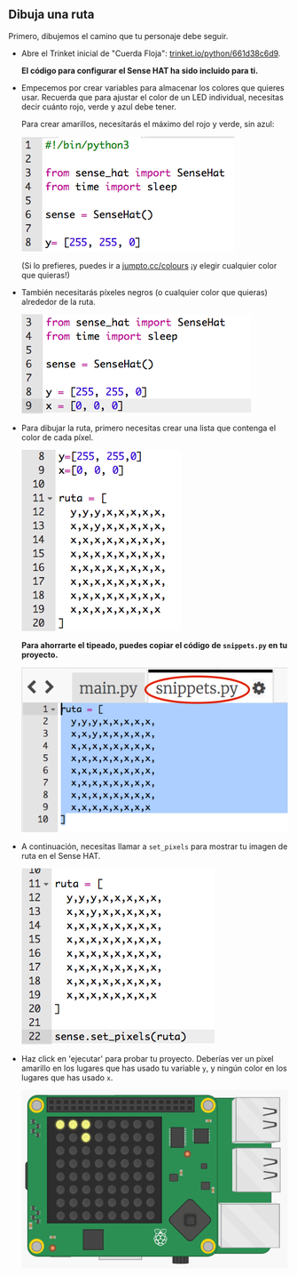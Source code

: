 ## Dibuja una ruta

Primero, dibujemos el camino que tu personaje debe seguir.

+ Abre el Trinket inicial de "Cuerda Floja": <a href="https://trinket.io/python/661d38c6d9" target="_blank">trinket.io/python/661d38c6d9</a>.
    
    **El código para configurar el Sense HAT ha sido incluido para ti.**

+ Empecemos por crear variables para almacenar los colores que quieres usar. Recuerda que para ajustar el color de un LED individual, necesitas decir cuánto rojo, verde y azul debe tener.
    
    Para crear amarillos, necesitarás el máximo del rojo y verde, sin azul:
    
    ![captura de pantalla](images/tightrope-yellow.png)
    
    (Si lo prefieres, puedes ir a [jumpto.cc/colours](http://jumpto.cc/colours) ¡y elegir cualquier color que quieras!)

+ También necesitarás píxeles negros (o cualquier color que quieras) alrededor de la ruta.
    
    ![captura de pantalla](images/tightrope-black.png)

+ Para dibujar la ruta, primero necesitas crear una lista que contenga el color de cada píxel.
    
    ![captura de pantalla](images/tightrope-path.png)
    
    **Para ahorrarte el tipeado, puedes copiar el código de `snippets.py` en tu proyecto.**
    
    ![captura de pantalla](images/tightrope-snippets.png)

+ A continuación, necesitas llamar a `set_pixels` para mostrar tu imagen de ruta en el Sense HAT.
    
    ![captura de pantalla](images/tightrope-set-pixels.png)

+ Haz click en 'ejecutar' para probar tu proyecto. Deberías ver un píxel amarillo en los lugares que has usado tu variable `y`, y ningún color en los lugares que has usado `x`.
    
    ![captura de pantalla](images/tightrope-path-test.png)